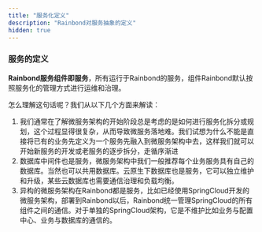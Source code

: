 ```yaml
---
title: "服务化定义"
description: "Rainbond对服务抽象的定义" 
hidden: true
---
```


### 服务的定义

<b>Rainbond服务组件即服务</b>，所有运行于Rainbond的服务，组件Rainbond默认按照服务化的管理方式进行运维和治理。

怎么理解这句话呢？我们从以下几个方面来解读：

1. 我们通常在了解微服务架构的开始阶段总是考虑的是如何进行服务化拆分或规划，这个过程显得很复杂，从而导致微服务落地难。我们试想为什么不能是直接将已有的业务先定义为一个服务先融入到微服务架构中去，这样我们就可以开始新服务的开发或老服务的逐步拆分，走循序渐进
2. 数据库中间件也是服务，微服务架构中我们一般推荐每个业务服务具有自己的数据库。当然也可以共用数据库。云原生下数据库也是服务，它可以独立维护和升级，某些云数据库也需要通信治理和负载均衡。
3. 异构的微服务架构在Rainbond都是服务，比如已经使用SpringCloud开发的微服务架构，部署到Rainbond以后，Rainbond统一管理SpringCloud的所有组件之间的通信。对于单独的SpringCloud架构，它是不维护比如业务与配置中心、业务与数据库的通信的。 

